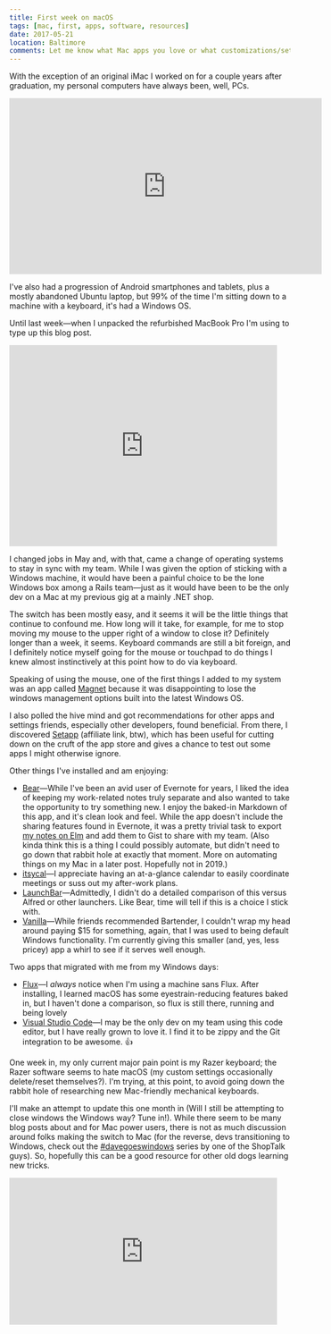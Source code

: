 ```yaml
---
title: First week on macOS
tags: [mac, first, apps, software, resources]
date: 2017-05-21
location: Baltimore
comments: Let me know what Mac apps you love or what customizations/settings make your life easier.
---
```


With the exception of an original iMac I worked on for a couple years after graduation, my personal computers have always been, well, PCs.

<div class="embed-container yt">
<iframe width="560" height="315" src="https://www.youtube.com/embed/e9Xd5bbw5aE?rel=0" frameborder="0" allowfullscreen></iframe>
</div>

I've also had a progression of Android smartphones and tablets, plus a mostly abandoned Ubuntu laptop, but 99% of the time I'm sitting down to a machine with a keyboard, it's had a Windows OS.

Until last week&mdash;when I unpacked the refurbished MacBook Pro I'm using to type up this blog post.

<div class="embed-container giphy">
<iframe src="https://giphy.com/embed/bAIDIZZuChp3a" width="480" height="360" frameBorder="0" class="giphy-embed" allowFullScreen></iframe>
</div>

I changed jobs in May and, with that, came a change of operating systems to stay in sync with my team. While I was given the option of sticking with a Windows machine, it would have been a painful choice to be the lone Windows box among a Rails team&mdash;just as it would have been to be the only dev on a Mac at my previous gig at a mainly .NET shop.

The switch has been mostly easy, and it seems it will be the little things that continue to confound me. How long will it take, for example, for me to stop moving my mouse to the upper right of a window to close it? Definitely longer than a week, it seems. Keyboard commands are still a bit foreign, and I definitely notice myself going for the mouse or touchpad to do things I knew almost instinctively at this point how to do via keyboard.

Speaking of using the mouse, one of the first things I added to my system was an app called [Magnet](https://itunes.apple.com/us/app/magnet/id441258766?mt=12) because it was disappointing to lose the windows management options built into the latest Windows OS.

I also polled the hive mind and got recommendations for other apps and settings friends, especially other developers, found beneficial. From there, I discovered [Setapp](https://go.setapp.com/invite/angelique1) (affiliate link, btw), which has been useful for cutting down on the cruft of the app store and gives a chance to test out some apps I might otherwise ignore.

Other things I've installed and am enjoying:

* [Bear](http://www.bear-writer.com/)&mdash;While I've been an avid user of Evernote for years, I liked the idea of keeping my work-related notes truly separate and also wanted to take the opportunity to try something new. I enjoy the baked-in Markdown of this app, and it's clean look and feel. While the app doesn't include the sharing features found in Evernote, it was a pretty trivial task to export [my notes on Elm](https://gist.github.com/angeliquejw/00199765483bbcebaf658f46aa464bfb) and add them to Gist to share with my team. (Also kinda think this is a thing I could possibly automate, but didn't need to go down that rabbit hole at exactly that moment. More on automating things on my Mac in a later post. Hopefully not in 2019.)
* [itsycal](https://www.mowglii.com/itsycal/)&mdash;I appreciate having an at-a-glance calendar to easily coordinate meetings or suss out my after-work plans.
* [LaunchBar](https://www.obdev.at/products/launchbar/)&mdash;Admittedly, I didn't do a detailed comparison of this versus Alfred or other launchers. Like Bear, time will tell if this is a choice I stick with.
* [Vanilla](http://matthewpalmer.net/vanilla/)&mdash;While friends recommended Bartender, I couldn't wrap my head around paying $15 for something, again, that I was used to being default Windows functionality. I'm currently giving this smaller (and, yes, less pricey) app a whirl to see if it serves well enough.

Two apps that migrated with me from my Windows days:

* [Flux](https://justgetflux.com/)&mdash;I *always* notice when I'm using a machine sans Flux. After installing, I learned macOS has some eyestrain-reducing features baked in, but I haven't done a comparison, so flux is still there, running and being lovely
* [Visual Studio Code](https://code.visualstudio.com/)&mdash;I may be the only dev on my team using this code editor, but I have really grown to love it. I find it to be zippy and the Git integration to be awesome. 👍

One week in, my only current major pain point is my Razer keyboard; the Razer software seems to hate macOS (my custom settings occasionally delete/reset themselves?). I'm trying, at this point, to avoid going down the rabbit hole of researching new Mac-friendly mechanical keyboards.

I'll make an attempt to update this one month in (Will I still be attempting to close windows the Windows way? Tune in!). While there seem to be many blog posts about and for Mac power users, there is not as much discussion around folks making the switch to Mac (for the reverse, devs transitioning to Windows, check out the [#davegoeswindows](http://daverupert.com/tag/davegoeswindows) series by one of the ShopTalk guys). So, hopefully this can be a good resource for other old dogs learning new tricks.

<div class="embed-container giphy">
<iframe src="https://giphy.com/embed/kNjoM9UQUX612" width="480" height="263" frameBorder="0" class="giphy-embed" allowFullScreen></iframe>
</div>
